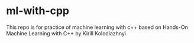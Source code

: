 # ml-with-cpp
This repo is for practice of machine learning with c++ based on Hands-On Machine Learning with C++ by Kirill Kolodiazhnyi
